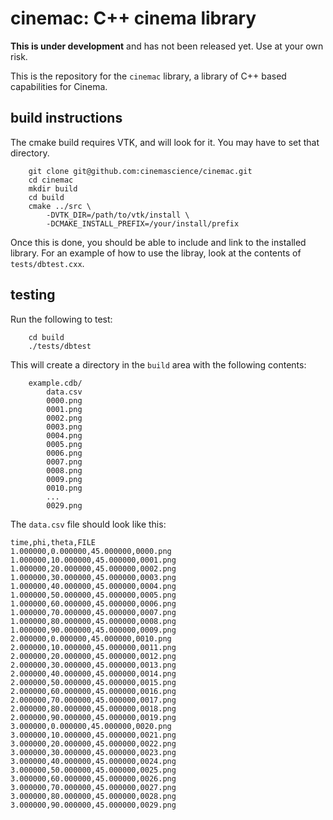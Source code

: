 # cinemac: C++ cinema library

**This is under development** and has not been released yet. Use at your own risk.

This is the repository for the `cinemac` library, a library of C++ based capabilities for Cinema.

## build instructions

The cmake build requires VTK, and will look for it. You may have to set that directory.

````
    git clone git@github.com:cinemascience/cinemac.git
    cd cinemac
    mkdir build
    cd build
    cmake ../src \
        -DVTK_DIR=/path/to/vtk/install \
        -DCMAKE_INSTALL_PREFIX=/your/install/prefix
````

Once this is done, you should be able to include and link to the installed library. For an example of how to use the libray, look at the contents of `tests/dbtest.cxx`.

## testing

Run the following to test:

````
    cd build
    ./tests/dbtest
````

This will create a directory in the `build` area with the following contents:

````
    example.cdb/
        data.csv
        0000.png
        0001.png
        0002.png
        0003.png
        0004.png
        0005.png
        0006.png
        0007.png
        0008.png
        0009.png
        0010.png
        ...
        0029.png
````

The `data.csv` file should look like this:

````
time,phi,theta,FILE
1.000000,0.000000,45.000000,0000.png
1.000000,10.000000,45.000000,0001.png
1.000000,20.000000,45.000000,0002.png
1.000000,30.000000,45.000000,0003.png
1.000000,40.000000,45.000000,0004.png
1.000000,50.000000,45.000000,0005.png
1.000000,60.000000,45.000000,0006.png
1.000000,70.000000,45.000000,0007.png
1.000000,80.000000,45.000000,0008.png
1.000000,90.000000,45.000000,0009.png
2.000000,0.000000,45.000000,0010.png
2.000000,10.000000,45.000000,0011.png
2.000000,20.000000,45.000000,0012.png
2.000000,30.000000,45.000000,0013.png
2.000000,40.000000,45.000000,0014.png
2.000000,50.000000,45.000000,0015.png
2.000000,60.000000,45.000000,0016.png
2.000000,70.000000,45.000000,0017.png
2.000000,80.000000,45.000000,0018.png
2.000000,90.000000,45.000000,0019.png
3.000000,0.000000,45.000000,0020.png
3.000000,10.000000,45.000000,0021.png
3.000000,20.000000,45.000000,0022.png
3.000000,30.000000,45.000000,0023.png
3.000000,40.000000,45.000000,0024.png
3.000000,50.000000,45.000000,0025.png
3.000000,60.000000,45.000000,0026.png
3.000000,70.000000,45.000000,0027.png
3.000000,80.000000,45.000000,0028.png
3.000000,90.000000,45.000000,0029.png
````
